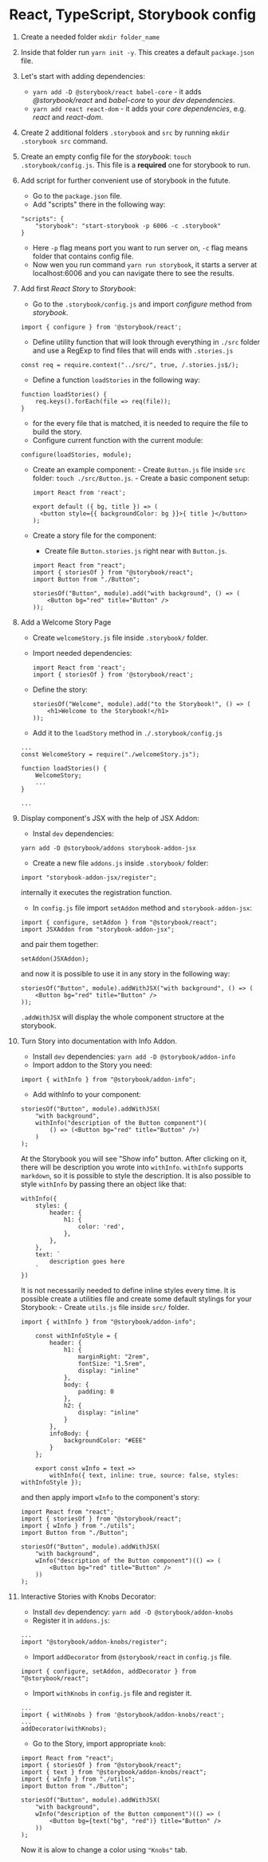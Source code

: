 # React, TypeScript, Storybook config

1.  Create a needed folder
    `mkdir folder_name`
2.  Inside that folder run `yarn init -y`. This creates a default `package.json` file.
3.  Let's start with adding dependencies:
    - `yarn add -D @storybook/react babel-core` - it adds _@storybook/react_ and _babel-core_ to your _dev dependencies_.
    - `yarn add react react-dom` - it adds your _core dependencies_, e.g. _react_ and _react-dom_.
4.  Create 2 additional folders `.storybook` and `src` by running `mkdir .storybook src` command.
5.  Create an empty config file for the _storybook_: `touch .storybook/config.js`. This file is a **required** one for storybook to run.
6.  Add script for further convenient use of storybook in the futute.
    - Go to the `package.json` file.
    - Add "scripts" there in the following way:
    ```
    "scripts": {
        "storybook": "start-storybook -p 6006 -c .storybook"
    }
    ```
    - Here `-p` flag means port you want to run server on, `-c` flag means folder that contains config file.
    - Now wen you run command `yarn run storybook`, it starts a server at localhost:6006 and you can navigate there to see the results.
7.  Add first _React Story_ to _Storybook_:

    - Go to the `.storybook/config.js` and import _configure_ method from _storybook_.

    ```
    import { configure } from '@storybook/react';
    ```

    - Define utility function that will look through everything in `./src` folder and use a RegExp to find files that will ends with `.stories.js`

    ```
    const req = require.context("../src/", true, /.stories.js$/);
    ```

    - Define a function `loadStories` in the following way:

    ```
    function loadStories() {
        req.keys().forEach(file => req(file));
    }
    ```

    - for the every file that is matched, it is needed to require the file to build the story.
    - Configure current function with the current module:

    ```
    configure(loadStories, module);
    ```

    - Create an example component: - Create `Button.js` file inside `src` folder: `touch ./src/Button.js`. - Create a basic component setup:

      ```
      import React from 'react';

      export default ({ bg, title }) => (
        <button style={{ backgroundColor: bg }}>{ title }</button>
      );
      ```

    - Create a story file for the component:

      - Create file `Button.stories.js` right near with `Button.js`.

      ```
      import React from "react";
      import { storiesOf } from "@storybook/react";
      import Button from "./Button";

      storiesOf("Button", module).add("with background", () => (
          <Button bg="red" title="Button" />
      ));
      ```

8.  Add a Welcome Story Page

    - Create `welcomeStory.js` file inside `.storybook/` folder.
    - Import needed dependencies:
      ```
      import React from 'react';
      import { storiesOf } from '@storybook/react';
      ```
    - Define the story:

      ```
      storiesOf("Welcome", module).add("to the Storybook!", () => (
          <h1>Welcome to the Storybook!</h1>
      ));
      ```

    - Add it to the `loadStory` method in `./.storybook/config.js`

    ```
    ...
    const WelcomeStory = require("./welcomeStory.js");

    function loadStories() {
        WelcomeStory;
        ...
    }

    ...
    ```

9.  Display component's JSX with the help of JSX Addon:

    - Instal `dev` dependencies:

    ```
    yarn add -D @storybook/addons storybook-addon-jsx
    ```

    - Create a new file `addons.js` inside `.storybook/` folder:

    ```
    import "storybook-addon-jsx/register";
    ```

    internally it executes the registration function.

    - In `config.js` file import `setAddon` method and `storybook-addon-jsx`:

    ```
    import { configure, setAddon } from "@storybook/react";
    import JSXAddon from "storybook-addon-jsx";
    ```

    and pair them together:

    ```
    setAddon(JSXAddon);
    ```

    and now it is possible to use it in any story in the following way:

    ```
    storiesOf("Button", module).addWithJSX("with background", () => (
        <Button bg="red" title="Button" />
    ));
    ```

    `.addWithJSX` will display the whole component structore at the storybook.

10. Turn Story into documentation with Info Addon.

    - Install `dev` dependencies: `yarn add -D @storybook/addon-info`
    - Import addon to the Story you need:

    ```
    import { withInfo } from "@storybook/addon-info";
    ```

    - Add withInfo to your component:

    ```
    storiesOf("Button", module).addWithJSX(
        "with background",
        withInfo("description of the Button component")(
            () => (<Button bg="red" title="Button" />)
        )
    );
    ```

    At the Storybook you will see "Show info" button. After clicking on it, there will be description you wrote into `withInfo`. `withInfo` supports `markdown`, so it is possible to style the description.
    It is also possible to style `withInfo` by passing there an object like that:

    ```
    withInfo({
        styles: {
            header: {
                h1: {
                    color: 'red',
                },
            },
        },
        text: `
            description goes here
        `
    })
    ```

    It is not necessarily needed to define inline styles every time.
    It is possible create a utilities file and create some default stylings for your Storybook: - Create `utils.js` file inside `src/` folder.

    ```
    import { withInfo } from "@storybook/addon-info";

        const withInfoStyle = {
            header: {
                h1: {
                    marginRight: "2rem",
                    fontSize: "1.5rem",
                    display: "inline"
                },
                body: {
                    padding: 0
                },
                h2: {
                    display: "inline"
                }
            },
            infoBody: {
                backgroundColor: "#EEE"
            }
        };

        export const wInfo = text =>
            withInfo({ text, inline: true, source: false, styles: withInfoStyle });
    ```

    and then apply import `wInfo` to the component's story:

    ```
    import React from "react";
    import { storiesOf } from "@storybook/react";
    import { wInfo } from "./utils";
    import Button from "./Button";

    storiesOf("Button", module).addWithJSX(
        "with background",
        wInfo("description of the Button component")(() => (
            <Button bg="red" title="Button" />
        ))
    );
    ```

11. Interactive Stories with Knobs Decorator:

    - Install `dev` dependency: `yarn add -D @storybook/addon-knobs`
    - Register it in `addons.js`:

    ```
    ...
    import "@storybook/addon-knobs/register";
    ```

    - Import `addDecorator` from `@storybook/react` in `config.js` file.

    ```
    import { configure, setAddon, addDecorator } from "@storybook/react";
    ```

    - Import `withKnobs` in `config.js` file and register it.

    ```
    ...
    import { withKnobs } from '@storybook/addon-knobs/react';
    ...
    addDecorator(withKnobs);
    ```

    - Go to the Story, import appropriate `knob`:

    ```
    import React from "react";
    import { storiesOf } from "@storybook/react";
    import { text } from "@storybook/addon-knobs/react";
    import { wInfo } from "./utils";
    import Button from "./Button";

    storiesOf("Button", module).addWithJSX(
        "with background",
        wInfo("description of the Button component")(() => (
            <Button bg={text("bg", "red")} title="Button" />
        ))
    );
    ```

    Now it is alow to change a color using `"Knobs"` tab.
